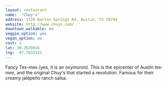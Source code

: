 ```yaml
---
layout: restaurant
name:  "Chuy's"
address: 1728 Barton Springs Rd, Austin, TX 78704
website: http://www.chuys.com/
downtown_walkable: no
veggie_option: yes
vegan_option: no
cost: 2
lat: 30.2639016
lng: -97.7633141
---
```


Fancy Tex-mex (yes, it is an oxymoron). This is the epicenter of Austin tex-mex, and the original Chuy's that started a revolution. Famous for their creamy jalepeño ranch salsa.
